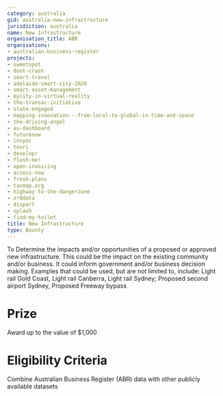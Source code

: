 ```yaml
---
category: australia
gid: australia-new-infrastructure
jurisdiction: australia
name: New Infrastructure
organisation_title: ABR
organisations:
- australian-business-register
projects:
- sweetspot
- dont-crash
- smart-travel
- adelaide-smart-city-2020
- smart-asset-management
- mycity-in-virtual-reality
- the-transac-initiative
- state-engaged
- mapping-innovation---from-local-to-global-in-time-and-space
- the-driving-angel
- au-dashboard
- futurenow
- insync
- touri
- developr
- flash-me!
- open-invoicing
- access-now
- fresh-plans
- tasmap.org
- highway-to-the-dangerzone
- zr0data
- disport
- splash
- find-my-toilet
title: New Infrastructure
type: Bounty
---
```


To Determine the impacts and/or opportunities of a proposed or approved new infrastructure.
This could be the impact on the existing community and/or business. It could inform government and/or business decision making.
Examples that could be used, but are not limited to, include: Light rail Gold Coast, Light rail Canberra, Light rail Sydney; Proposed second airport Sydney, Proposed Freeway bypass

# Prize
Award up to the value of $1,000

# Eligibility Criteria
Combine Australian Business Register (ABR) data with other publicly available datasets